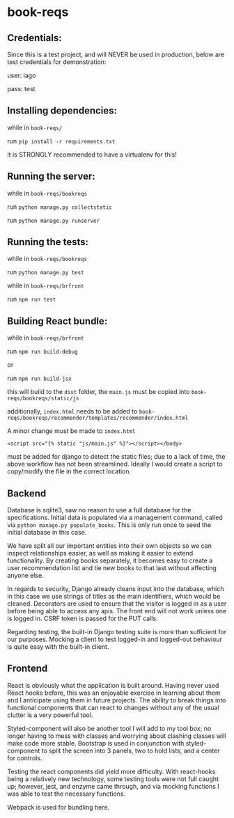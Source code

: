 # book-reqs


Credentials:
---

Since this is a test project, and will NEVER be used in production, below are test credentials for demonstration:

user: iago

pass: test

Installing dependencies:
---

while in `book-reqs/`

run `pip install -r requirements.txt`

it is STRONGLY recommended to have a virtualenv for this!


Running the server:
---

while in `book-reqs/bookreqs`

run `python manage.py collectstatic`

run `python manage.py runserver`

Running the tests:
---

while in `book-reqs/bookreqs`

run `python manage.py test`

while in `book-reqs/brfront`

run `npm run test`

Building React bundle:
---

while in `book-reqs/brfront`

run `npm run build-debug`

or 

run `npm run build-jsx`

this will build to the `dist` folder, the `main.js` must be copied into 
`book-reqs/bookreqs/static/js`

additionally, `index.html` needs to be added to 
`book-reqs/bookreqs/recommender/templates/recommender/index.html`

A minor change must be made to `index.html`


`<script src="{% static "js/main.js" %}"></script></body>`
  
must be added for django to detect the static files; due to a lack of time,
the above workflow has not been streamlined. Ideally I would create a script 
to copy/modify the file in the correct location.

Backend
---

Database is sqlite3, saw no reason to use a full database for the specifications.
Initial data is populated via a management command, 
called via `python manage.py populate_books`.
This is only run once to seed the initial database in this case.

We have split all our important entities into their own objects so we can 
inspect relationships easier, as well as making it easier to extend functionality.
By creating books separately, it becomes easy to create a user recommendation list
and tie new books to that last without affecting anyone else.

In regards to security, Django already cleans input into the database, which in this
case we use strings of titles as the main identifiers, which would be cleaned.
Decorators are used to ensure that the visitor is logged in as a user before 
being able to access any apis. The front end will not work unless one is logged in.
CSRF token is passed for the PUT calls.

Regarding testing, the built-in Django testing suite is more than sufficient
for our purposes. Mocking a client to test logged-in and logged-out behaviour
is quite easy with the built-in client.

Frontend
---

React is obviously what the application is built around. Having never used
React hooks before, this was an enjoyable exercise in learning about them
and I anticipate using them in future projects. The ability to break things into
functional components that can react to changes without any of the usual clutter
is a very powerful tool.

Styled-component will also be another tool I will add to my tool box; no longer
having to mess with classes and worrying about clashing classes will make code
more stable. Bootstrap is used in conjunction with styled-component to split
the screen into 3 panels, two to hold lists, and a center for controls.

Testing the react components did yield more difficulty. With react-hooks being
a relatively new technology, some testing tools were not full caught up; however,
jest, and enzyme came through, and via mocking functions I was able to test the
necessary functions. 

Webpack is used for bundling here.
